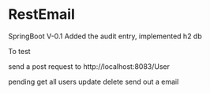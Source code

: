 # RestEmail
SpringBoot
V-0.1
Added the audit entry, implemented h2 db

To test 

send a post request to http://localhost:8083/User

pending
get all users
update
delete
send out a email
